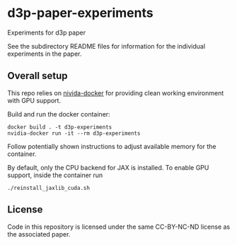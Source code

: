 # d3p-paper-experiments
Experiments for d3p paper

See the subdirectory README files for information for the individual experiments in the paper.

## Overall setup
This repo relies on [nivida-docker](https://github.com/NVIDIA/nvidia-docker) for providing clean working environment with GPU support.

Build and run the docker container:
```
docker build . -t d3p-experiments
nvidia-docker run -it --rm d3p-experiments
```
Follow potentially shown instructions to adjust available memory for the container.

By default, only the CPU backend for JAX is installed. To enable GPU support, inside the container run
```
./reinstall_jaxlib_cuda.sh
```

## License
Code in this repository is licensed under the same CC-BY-NC-ND license as the associated paper.